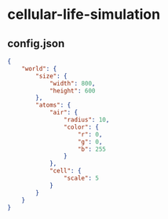 # cellular-life-simulation
## config.json
```json
{
	"world": {
		"size": {
			"width": 800,
			"height": 600
		},
		"atoms": {
			"air": {
				"radius": 10,
				"color": {
					"r": 0,
					"g": 0,
					"b": 255
				}
			},
			"cell": {
				"scale": 5
			}
		}
	}
}
```